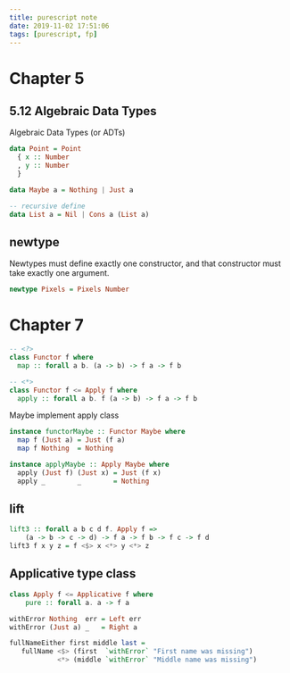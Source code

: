 ```yaml
---
title: purescript note
date: 2019-11-02 17:51:06
tags: [purescript, fp]
---
```


# Chapter 5

## 5.12 Algebraic Data Types

Algebraic Data Types (or ADTs)

```purescript
data Point = Point
  { x :: Number
  , y :: Number
  }

data Maybe a = Nothing | Just a

-- recursive define
data List a = Nil | Cons a (List a)

```


## newtype

Newtypes must define exactly one constructor, and that constructor must take exactly one argument.

```purescript
newtype Pixels = Pixels Number
```

# Chapter 7

```purescript
-- <?>
class Functor f where
  map :: forall a b. (a -> b) -> f a -> f b

-- <*>
class Functor f <= Apply f where
  apply :: forall a b. f (a -> b) -> f a -> f b

```

Maybe implement apply class

```purescript
instance functorMaybe :: Functor Maybe where
  map f (Just a) = Just (f a)
  map f Nothing  = Nothing

instance applyMaybe :: Apply Maybe where
  apply (Just f) (Just x) = Just (f x)
  apply _        _        = Nothing
```

<!--more-->

## lift

```purescript
lift3 :: forall a b c d f. Apply f => 
    (a -> b -> c -> d) -> f a -> f b -> f c -> f d
lift3 f x y z = f <$> x <*> y <*> z
```

## Applicative type class

```purescript
class Apply f <= Applicative f where
    pure :: forall a. a -> f a
```

```purescript
withError Nothing  err = Left err
withError (Just a) _   = Right a

fullNameEither first middle last =
   fullName <$> (first  `withError` "First name was missing")
            <*> (middle `withError` "Middle name was missing")            <*> (last   `withError` "Last name was missing")
```

